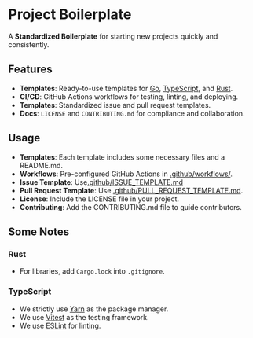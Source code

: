 # Project Boilerplate

A **Standardized Boilerplate** for starting new projects quickly and consistently.

## Features

-   **Templates**: Ready-to-use templates for [Go](./go), [TypeScript](./ts), and [Rust](./rust/).
-   **CI/CD**: GitHub Actions workflows for testing, linting, and deploying.
-   **Templates**: Standardized issue and pull request templates.
-   **Docs**: `LICENSE` and `CONTRIBUTING.md` for compliance and collaboration.

## Usage

-   **Templates**: Each template includes some necessary files and a README.md.
-   **Workflows**: Pre-configured GitHub Actions in [.github/workflows/](.github/workflows/).
-   **Issue Template**: Use[.github/ISSUE_TEMPLATE.md](.github/ISSUE_TEMPLATE.md)
-   **Pull Request Template**: Use [.github/PULL_REQUEST_TEMPLATE.md](.github/PULL_REQUEST_TEMPLATE.md).
-   **License**: Include the LICENSE file in your project.
-   **Contributing**: Add the CONTRIBUTING.md file to guide contributors.

## Some Notes

### Rust

-   For libraries, add `Cargo.lock` into `.gitignore`.

### TypeScript

-   We strictly use [Yarn](https://yarnpkg.com/getting-started/install) as the package manager.
-   We use [Vitest](https://vitest.dev/) as the testing framework.
-   We use [ESLint](https://eslint.org/) for linting.

